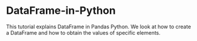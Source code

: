 # DataFrame-in-Python

This tutorial explains DataFrame in Pandas Python. We look at how to create a DataFrame and how to obtain the values of specific elements. 
